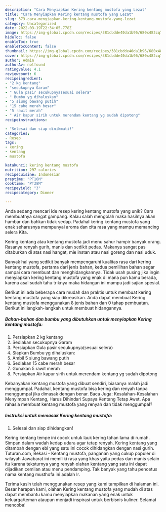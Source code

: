 ```yaml
---
description: "Cara Menyiapkan Kering kentang mustofa yang Lezat"
title: "Cara Menyiapkan Kering kentang mustofa yang Lezat"
slug: 373-cara-menyiapkan-kering-kentang-mustofa-yang-lezat
category: Uncategorized
date: 2022-03-19T22:34:05.778Z
image: https://img-global.cpcdn.com/recipes/381cbdde40da1b96/680x482cq70/kering-kentang-mustofa-foto-resep-utama.jpg
hideToc: false
enableToc: true
enableTocContent: false
thumbnail: https://img-global.cpcdn.com/recipes/381cbdde40da1b96/680x482cq70/kering-kentang-mustofa-foto-resep-utama.jpg
cover: https://img-global.cpcdn.com/recipes/381cbdde40da1b96/680x482cq70/kering-kentang-mustofa-foto-resep-utama.jpg
author: Admin
authorAv: notfound
ratingvalue: 4.1
reviewcount: 6
recipeingredient:
- "2 kg kentang"
- "secukupnya Garam"
- " Gula pasir secukupnyasesuai selera"
- " Bumbu yg dihaluskan"
- "5 siung bawang putih"
- "15 cabe merah besar"
- "5 rawit merah"
- " Air kapur sirih untuk merendam kentang yg sudah dipotong"
recipeinstructions:

- "Selesai dan siap dinikmati!"
categories:
- Resep
tags:
- kering
- kentang
- mustofa

katakunci: kering kentang mustofa 
nutrition: 297 calories
recipecuisine: Indonesian
preptime: "PT16M"
cooktime: "PT38M"
recipeyield: "3"
recipecategory: Dinner

---
```





Anda sedang mencari ide resep kering kentang mustofa yang unik? Cara membuatnya sangat gampang. Kalau salah mengolah maka hasilnya akan hambar dan bahkan tidak sedap. Padahal kering kentang mustofa yang enak seharusnya mempunyai aroma dan cita rasa yang mampu memancing selera Kita.





Kering kentang atau kentang mustofa jadi menu sahur hampir banyak orang. Rasanya renyah gurih, manis dan sedikit pedas. Makanya sangat pas ditaburkan di atas nasi hangat, mie instan atau nasi goreng dan nasi uduk.

Banyak hal yang sedikit banyak mempengaruhi kualitas rasa dari kering kentang mustofa, pertama dari jenis bahan, kedua pemilihan bahan segar sampai cara membuat dan menghidangkannya. Tidak usah pusing jika ingin menyiapkan kering kentang mustofa yang enak di mana pun kamu berada, karena asal sudah tahu triknya maka hidangan ini mampu jadi sajian spesial.






Berikut ini ada beberapa cara mudah dan praktis untuk membuat kering kentang mustofa yang siap dikreasikan. Anda dapat membuat Kering kentang mustofa menggunakan 8 jenis bahan dan 0 tahap pembuatan. Berikut ini langkah-langkah untuk membuat hidangannya.

<!--inarticleads1-->

##### Bahan-bahan dan bumbu yang dibutuhkan untuk menyiapkan Kering kentang mustofa:

1. Persiapkan 2 kg kentang
1. Sediakan secukupnya Garam
1. Persiapkan  Gula pasir secukupnya(sesuai selera)
1. Siapkan  Bumbu yg dihaluskan:
1. Ambil 5 siung bawang putih
1. Sediakan 15 cabe merah besar
1. Gunakan 5 rawit merah
1. Persiapkan  Air kapur sirih untuk merendam kentang yg sudah dipotong


Kebanyakan kentang mustofa yang dibuat sendiri, biasanya malah jadi menggumpal. Padahal, kentang mustofa bisa kering dan renyah tanpa menggumpal jika dimasak dengan benar. Baca Juga: Kesalahan-Kesalahan Menyimpan Kentang, Harus Dihindari Supaya Kentang Tetap Awet. Apa rahasia membuat kentang mustofa yang renyah dan tidak menggumpal? 

<!--inarticleads2-->

##### Instruksi untuk memasak Kering kentang mustofa:


1. Selesai dan siap dihidangkan!

Kering kentang tempe ini cocok untuk lauk kering tahan lama di rumah. Simpan dalam wadah kedap udara agar tetap renyah. Kering kentang yang ditambah dengan ebi yang satu ini cocok dihidangkan dengan nasi gurih. Tuturan.com, Bekasi - Kentang mustofa, panganan yang cukup populer di wilayah Jawabarat ini memiliki rasa yang khas yaitu pedas dan manis selain itu karena teksturnya yang renyah olahan kentang yang satu ini dapat dijadikan cemilan atau menu pendamping. Tak banyak yang tahu pencetus nama kentang musthofa ini adalah Ir. 

Terima kasih telah menggunakan resep yang kami tampilkan di halaman ini. Besar harapan kami, olahan Kering kentang mustofa yang mudah di atas dapat membantu kamu menyiapkan makanan yang enak untuk keluarga/teman ataupun menjadi inspirasi untuk berbisnis kuliner. Selamat mencoba!
